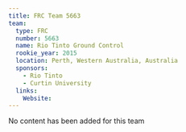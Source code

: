 ```yaml
---
title: FRC Team 5663
team:
  type: FRC
  number: 5663
  name: Rio Tinto Ground Control
  rookie_year: 2015
  location: Perth, Western Australia, Australia
  sponsors:
    - Rio Tinto
    - Curtin University
  links:
    Website: 
---
```

No content has been added for this team